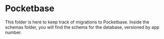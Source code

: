 # Pocketbase

This folder is here to keep track of migrations to Pocketbase.
Inside the schemas folder, you will find the schema for the database, versioned by app number.
